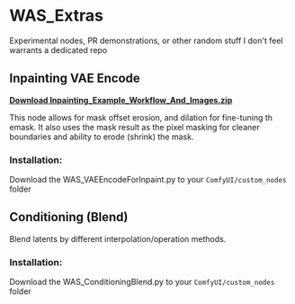 # WAS_Extras
Experimental nodes, PR demonstrations, or other random stuff I don't feel warrants a dedicated repo


## Inpainting VAE Encode
[**Download Inpainting_Example_Workflow_And_Images.zip**](https://github.com/WASasquatch/WAS_Extras/files/12719211/Inpainting_Example_Workflow_And_Images.zip)

This node allows for mask offset erosion, and dilation for fine-tuning th emask. It also uses the mask result as the pixel masking for cleaner boundaries and ability to erode (shrink) the mask. 

### Installation:
Download the WAS_VAEEncodeForInpaint.py to your `ComfyUI/custom_nodes` folder

## Conditioning (Blend)
Blend latents by different interpolation/operation methods. 

### Installation:
Download the WAS_ConditioningBlend.py to your `ComfyUI/custom_nodes` folder

